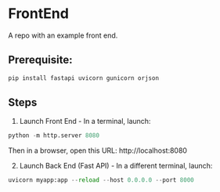 # FrontEnd
A repo with an example front end.

## Prerequisite:

```python
pip install fastapi uvicorn gunicorn orjson
```

## Steps

1. Launch Front End - In a terminal, launch:
```python
python -m http.server 8080
```

Then in a browser, open this URL: http://localhost:8080

2. Launch Back End (Fast API) - In a different terminal, launch:
```python
uvicorn myapp:app --reload --host 0.0.0.0 --port 8000
```


